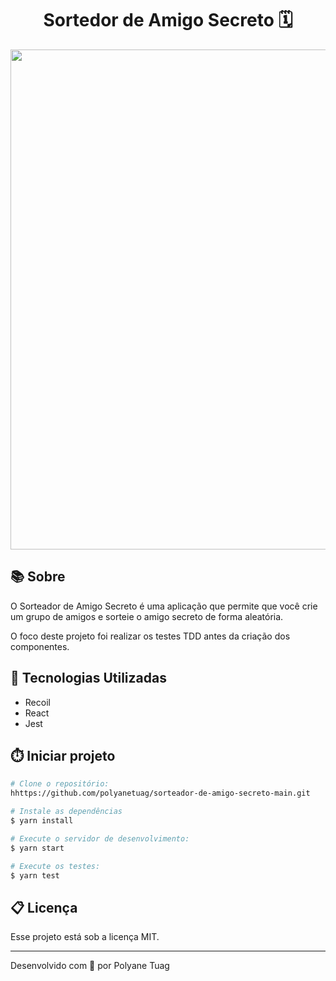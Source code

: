 <h1 align="center">Sortedor de Amigo Secreto 🗓️</h1>

<div align="center">
    <img width='800' src="">
</div>

## 📚 Sobre

O Sorteador de Amigo Secreto é uma aplicação que permite que você crie um grupo de amigos e sorteie o amigo secreto de forma aleatória.

O foco deste projeto foi realizar os testes TDD antes da criação dos componentes.


## 🚀 Tecnologias Utilizadas
- Recoil
- React
- Jest

## ⏱️ Iniciar projeto

```bash
# Clone o repositório:
hhttps://github.com/polyanetuag/sorteador-de-amigo-secreto-main.git

# Instale as dependências
$ yarn install

# Execute o servidor de desenvolvimento:
$ yarn start

# Execute os testes:
$ yarn test

```

## 📋 Licença
Esse projeto está sob a licença MIT. 

---

Desenvolvido com 💜 por Polyane Tuag
